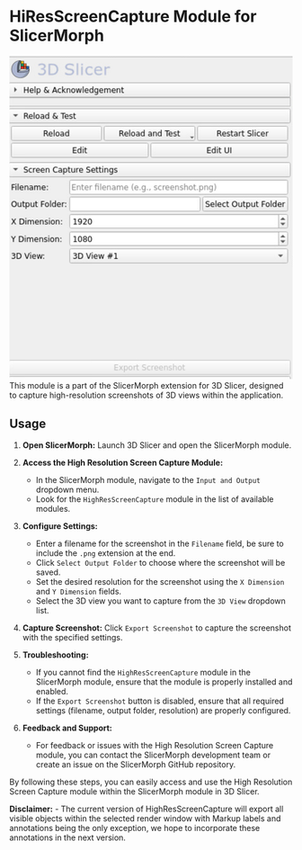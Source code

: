 # HiResScreenCapture Module for SlicerMorph
![HRSCScreenCap.png](HRSCScreenCap.png)
This module is a part of the SlicerMorph extension for 3D Slicer, designed to capture high-resolution screenshots of 3D views within the application.

## Usage

1. **Open SlicerMorph:** Launch 3D Slicer and open the SlicerMorph module.

2. **Access the High Resolution Screen Capture Module:**
   - In the SlicerMorph module, navigate to the `Input and Output` dropdown menu.
   - Look for the `HighResScreenCapture` module in the list of available modules.

3. **Configure Settings:**
   - Enter a filename for the screenshot in the `Filename` field, be sure to include the `.png` extension at the end.
   - Click `Select Output Folder` to choose where the screenshot will be saved.
   - Set the desired resolution for the screenshot using the `X Dimension` and `Y Dimension` fields.
   - Select the 3D view you want to capture from the `3D View` dropdown list.

4. **Capture Screenshot:** Click `Export Screenshot` to capture the screenshot with the specified settings.

5. **Troubleshooting:**
   - If you cannot find the `HighResScreenCapture` module in the SlicerMorph module, ensure that the module is properly installed and enabled.
   - If the `Export Screenshot` button is disabled, ensure that all required settings (filename, output folder, resolution) are properly configured.

6. **Feedback and Support:**
   - For feedback or issues with the High Resolution Screen Capture module, you can contact the SlicerMorph development team or create an issue on the SlicerMorph GitHub repository.

By following these steps, you can easily access and use the High Resolution Screen Capture module within the SlicerMorph module in 3D Slicer.

**Disclaimer:**
    - The current version of HighResScreenCapture will export all visible objects within the selected render window with Markup labels and annotations being the only exception, we hope to incorporate these annotations in the next version.